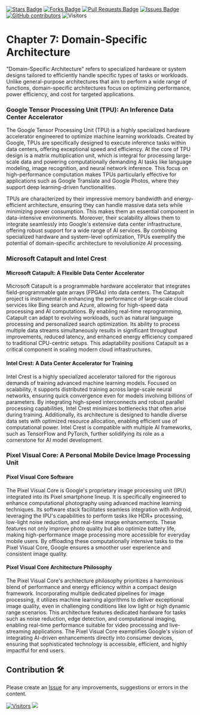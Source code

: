 <a href="https://github.com/drshahizan/project-management/stargazers"><img src="https://img.shields.io/github/stars/drshahizan/project-management" alt="Stars Badge"/></a>
<a href="https://github.com/drshahizan/project-management/network/members"><img src="https://img.shields.io/github/forks/drshahizan/project-management" alt="Forks Badge"/></a>
<a href="https://github.com/drshahizan/project-management/pulls"><img src="https://img.shields.io/github/issues-pr/drshahizan/project-management" alt="Pull Requests Badge"/></a>
<a href="https://github.com/drshahizan/project-management"><img src="https://img.shields.io/github/issues/drshahizan/project-management" alt="Issues Badge"/></a>
<a href="https://github.com/drshahizan/project-management/graphs/contributors"><img alt="GitHub contributors" src="https://img.shields.io/github/contributors/drshahizan/project-management?color=2b9348"></a>
![Visitors](https://api.visitorbadge.io/api/visitors?path=https%3A%2F%2Fgithub.com%2Fdrshahizan%2Fproject-management&labelColor=%23d9e3f0&countColor=%23697689&style=flat)

# Chapter 7: Domain-Specific Architecture

"Domain-Specific Architecture" refers to specialized hardware or system designs tailored to efficiently handle specific types of tasks or workloads. Unlike general-purpose architectures that aim to perform a wide range of functions, domain-specific architectures focus on optimizing performance, power efficiency, and cost for targeted applications.

### Google Tensor Processing Unit (TPU): An Inference Data Center Accelerator
The Google Tensor Processing Unit (TPU) is a highly specialized hardware accelerator engineered to optimize machine learning workloads. Created by Google, TPUs are specifically designed to execute inference tasks within data centers, offering exceptional speed and efficiency. At the core of TPU design is a matrix multiplication unit, which is integral for processing large-scale data and powering computationally demanding AI tasks like language modeling, image recognition, and neural network inference. This focus on high-performance computation makes TPUs particularly effective for applications such as Google Translate and Google Photos, where they support deep learning-driven functionalities.

TPUs are characterized by their impressive memory bandwidth and energy-efficient architecture, ensuring they can handle massive data sets while minimizing power consumption. This makes them an essential component in data-intensive environments. Moreover, their scalability allows them to integrate seamlessly into Google's extensive data center infrastructure, offering robust support for a wide range of AI services. By combining specialized hardware and system-level optimization, TPUs exemplify the potential of domain-specific architecture to revolutionize AI processing.

### Microsoft Catapult and Intel Crest
#### Microsoft Catapult: A Flexible Data Center Accelerator
Microsoft Catapult is a programmable hardware accelerator that integrates field-programmable gate arrays (FPGAs) into data centers. The Catapult project is instrumental in enhancing the performance of large-scale cloud services like Bing search and Azure, allowing for high-speed data processing and AI computations. By enabling real-time reprogramming, Catapult can adapt to evolving workloads, such as natural language processing and personalized search optimization. Its ability to process multiple data streams simultaneously results in significant throughput improvements, reduced latency, and enhanced energy efficiency compared to traditional CPU-centric setups. This adaptability positions Catapult as a critical component in scaling modern cloud infrastructures.

#### Intel Crest: A Data Center Accelerator for Training
Intel Crest is a highly specialized accelerator tailored for the rigorous demands of training advanced machine learning models. Focused on scalability, it supports distributed training across large-scale neural networks, ensuring quick convergence even for models involving billions of parameters. By integrating high-speed interconnects and robust parallel processing capabilities, Intel Crest minimizes bottlenecks that often arise during training. Additionally, its architecture is designed to handle diverse data sets with optimized resource allocation, enabling efficient use of computational power. Intel Crest is compatible with multiple AI frameworks, such as TensorFlow and PyTorch, further solidifying its role as a cornerstone for AI model development.

### Pixel Visual Core: A Personal Mobile Device Image Processing Unit
#### Pixel Visual Core Software
The Pixel Visual Core is Google's proprietary image processing unit (IPU) integrated into its Pixel smartphone lineup. It is specifically engineered to enhance computational photography using advanced machine learning techniques. Its software stack facilitates seamless integration with Android, leveraging the IPU's capabilities to perform tasks like HDR+ processing, low-light noise reduction, and real-time image enhancements. These features not only improve photo quality but also optimize battery life, making high-performance image processing more accessible for everyday mobile users. By offloading these computationally intensive tasks to the Pixel Visual Core, Google ensures a smoother user experience and consistent image quality.

#### Pixel Visual Core Architecture Philosophy
The Pixel Visual Core's architecture philosophy prioritizes a harmonious blend of performance and energy efficiency within a compact design framework. Incorporating multiple dedicated pipelines for image processing, it utilizes machine learning algorithms to deliver exceptional image quality, even in challenging conditions like low light or high dynamic range scenarios. This architecture features dedicated hardware for tasks such as noise reduction, edge detection, and computational imaging, enabling real-time performance suitable for video processing and live-streaming applications. The Pixel Visual Core exemplifies Google's vision of integrating AI-driven enhancements directly into consumer devices, ensuring that sophisticated technology is accessible, efficient, and highly impactful for end users.

## Contribution 🛠️
Please create an [Issue](https://github.com/drshahizan/project-management/issues) for any improvements, suggestions or errors in the content.

[![Visitors](https://api.visitorbadge.io/api/visitors?path=https%3A%2F%2Fgithub.com%2Fdrshahizan&labelColor=%23697689&countColor=%23555555&style=plastic)](https://visitorbadge.io/status?path=https%3A%2F%2Fgithub.com%2Fdrshahizan)
![](https://hit.yhype.me/github/profile?user_id=81284918)



